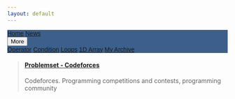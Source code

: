 ```yaml
---
layout: default
---
```

<link rel="stylesheet" href="https://cdnjs.cloudflare.com/ajax/libs/font-awesome/4.7.0/css/font-awesome.min.css">
<style>
.navbar {
    overflow: hidden;
    background-color: rgba(33, 74, 124, 0.88);
    font-family: Arial;
}

.navbar a {
    float: left;
    font-size: 16px;
    color: white;
    text-align: center;
    padding: 14px 16px;
    text-decoration: none;
}

.dropdown {
    float: left;
    overflow: hidden;
}

.dropdown .dropbtn {
    font-size: 16px;    
    border: none;
    outline: none;
    color: white;
    padding: 14px 16px;
    background-color: inherit;
}

.navbar a:hover, .dropdown:hover .dropbtn {
    background-color: #22D6CD;
}

.dropdown-content {
    display: none;
    position: absolute;
    background-color: #f9f9f9;
    min-width: 160px;
    box-shadow: 0px 8px 16px 0px rgba(0,0,0,0.2);
    z-index: 1;
}

.dropdown-content a {
    float: none;
    color: black;
    padding: 12px 16px;
    text-decoration: none;
    display: block;
    text-align: left;
}

.dropdown-content a:hover {
    background-color: #ddd;
}

.dropdown:hover .dropdown-content {
    display: block;
}
</style>
<div class="navbar">
  <a href="https://mrrobi.github.io">Home</a>
  <a href="news.html">News</a>
  <div class="dropdown">
    <button class="dropbtn">More
      <i class="fa fa-caret-down"></i>
    </button>
    <div class="dropdown-content">
      <a href="operator.html">Operator</a>
	  <a href="condition.html">Condition</a>
	  <a href="loops.html">Loops</a>
	  <a href="newarr.html">1D Array</a>
	  <a href="drafts.html">My Archive</a>
    </div>
  </div> 
</div>
<blockquote class="embedly-card"><h4><a href="http://codeforces.com/problemset?order=BY_SOLVED_DESC">Problemset - Codeforces</a></h4><p>Codeforces. Programming competitions and contests, programming community</p></blockquote>
<script async src="//cdn.embedly.com/widgets/platform.js" charset="UTF-8"></script>